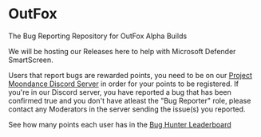 # OutFox

The Bug Reporting Repository for OutFox Alpha Builds

We will be hosting our Releases here to help with Microsoft Defender SmartScreen.

Users that report bugs are rewarded points, you need to be on our [Project Moondance Discord Server](https://discord.gg/3DgsbSg) in order for your points to be registered. If you're in our Discord server, you have reported a bug that has been confirmed true and you don't have atleast the "Bug Reporter" role, please contact any Moderators in the server sending the issue(s) you reported.

See how many points each user has in the [Bug Hunter Leaderboard](https://docs.google.com/spreadsheets/d/1Yc9DdD4Qaaee77PqF0Z6jlbl8dyknVt_Qy1AMa7eNl0/edit?usp=sharing)
